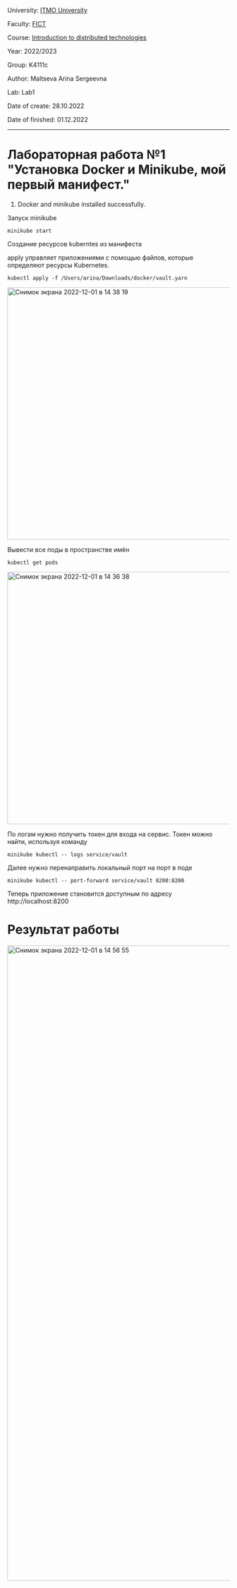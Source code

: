 University: [ITMO University](https://itmo.ru/ru/)

Faculty: [FICT](https://fict.itmo.ru)

Course: [Introduction to distributed technologies](https://github.com/itmo-ict-faculty/introduction-to-distributed-technologies)

Year: 2022/2023

Group: K4111c

Author: Maltseva Arina Sergeevna

Lab: Lab1

Date of create: 28.10.2022

Date of finished: 01.12.2022

---
# Лабораторная работа №1 "Установка Docker и Minikube, мой первый манифест."

1. Docker and minikube installed successfully.
 
Запуск minikube
```
minikube start
```
 
 
Создание ресурсов kuberntes из манифеста

apply управляет приложениями с помощью файлов, которые определяют ресурсы Kubernetes. 
 
 ```
kubectl apply -f /Users/arina/Downloads/docker/vault.yarn
``` 
 
<img width="572" alt="Снимок экрана 2022-12-01 в 14 38 19" src="https://user-images.githubusercontent.com/79594454/205071748-3d753691-4a2b-4b03-8592-da8131a47393.png">

Вывести все поды в пространстве имён
 ```
kubectl get pods
``` 

<img width="572" alt="Снимок экрана 2022-12-01 в 14 36 38" src="https://user-images.githubusercontent.com/79594454/205071770-e4a45e90-3981-4a8b-adb7-92e5ff3079d2.png">


По логам нужно получить токен для входа на сервис. Токен можно найти, используя команду
```
minikube kubectl -- logs service/vault 
```  

Далее нужно перенаправить локальный порт на порт в поде
```
minikube kubectl -- port-forward service/vault 8200:8200
```
Теперь приложение становится доступным по адресу http://localhost:8200 

# Результат работы
<img width="1440" alt="Снимок экрана 2022-12-01 в 14 56 55" src="https://user-images.githubusercontent.com/79594454/205072270-696087f0-52f7-4220-8c4f-0ba1e8329361.png">




